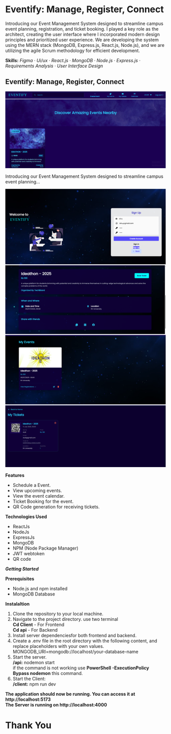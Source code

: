 # Eventify: Manage, Register, Connect

Introducing our Event Management System designed to streamline campus event planning, registration, and ticket booking. I played a key role as the architect, creating the user interface where I incorporated modern design principles and prioritized user experience. We are developing the system using the MERN stack (MongoDB, Express.js, React.js, Node.js), and we are utilizing the agile Scrum methodology for efficient development.

**Skills:** *Figma · Ui/ux · React.js · MongoDB · Node.js · Express.js · Requirements Analysis · User Interface Design*

## Eventify: Manage, Register, Connect

![Banner](./assets/s2.png)

Introducing our Event Management System designed to streamline campus event planning...

![sign Up](./assets/s1.png)
![Eventify](./assets/s3.png)
![Eventify](./assets/s4.png)
![Eventify](./assets/s5.png)


**Features**
* Schedule a Event.
* View upcoming events.
* View the event calendar.
* Ticket Booking for the event.
* QR Code generation for receiving tickets.

**Technologies Used**
* ReactJs
* NodeJs
* ExpressJs
* MongoDB
* NPM (Node Package Manager)
* JWT webtoken
* QR code

**_Getting Started_**

**Prerequisites**
* Node.js and npm installed
* MongoDB Database

**Instalaltion**
1. Clone the repository to your local machine.
2. Navigate to the project directory. use two terminal <br>
    **Cd Client** - For Frontend <br>
    **Cd api** - For Backend <br>
3. Install server dependenciesfor both frontend and backend.
4. Create a .env file in the root directory with the following content, and replace placeholders with your own values. <br>
     MONGODB_URI=mongodb://localhost/your-database-name
5. Start the server.<br>
     **/api:** nodemon start<br>
     if the command is not working use **PowerShell -ExecutionPolicy Bypass nodemon** this command.
7. Start the Client:<br>
      **/client:** npm run dev

**The application should now be running. You can access it at http://localhost:5173**<br>
**The Server is running on http://localhost:4000**

<h1>Thank You</h1>


